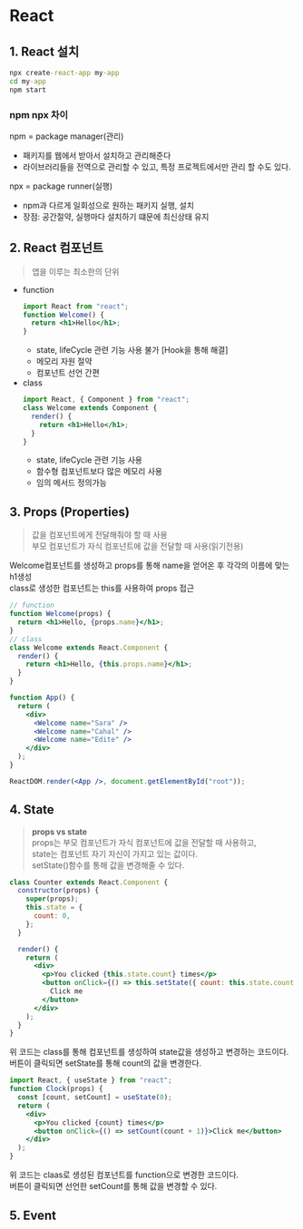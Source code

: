 # React

## 1. React 설치

```cmd
npx create-react-app my-app
cd my-app
npm start
```

### npm npx 차이

npm = package manager(관리)

- 패키지를 웹에서 받아서 설치하고 관리해준다
- 라이브러리들을 전역으로 관리할 수 있고, 특정 프로젝트에서만 관리 할 수도 있다.

npx = package runner(실행)

- npm과 다르게 일회성으로 원하는 패키지 실행, 설치
- 장점: 공간절약, 실행마다 설치하기 떄문에 최신상태 유지

## 2. React 컴포넌트

> 앱을 이루는 최소한의 단위

- function
  ```jsx
  import React from "react";
  function Welcome() {
    return <h1>Hello</h1>;
  }
  ```
  - state, lifeCycle 관련 기능 사용 불가 [Hook을 통해 해결]
  - 메모리 자원 절약
  - 컴포넌트 선언 간편
- class
  ```jsx
  import React, { Component } from "react";
  class Welcome extends Component {
    render() {
      return <h1>Hello</h1>;
    }
  }
  ```
  - state, lifeCycle 관련 기능 사용
  - 함수형 컴포넌트보다 많은 메모리 사용
  - 임의 메서드 정의가능

## 3. Props (Properties)

> 값을 컴포넌트에게 전달해줘야 할 때 사용  
> 부모 컴포넌트가 자식 컴포넌트에 값을 전달할 때 사용(읽기전용)

Welcome컴포넌트를 생성하고 props를 통해 name을 얻어온 후 각각의 이름에 맞는 h1생성  
class로 생성한 컴포넌트는 this를 사용하여 props 접근

```jsx
// function
function Welcome(props) {
  return <h1>Hello, {props.name}</h1>;
}
// class
class Welcome extends React.Component {
  render() {
    return <h1>Hello, {this.props.name}</h1>;
  }
}

function App() {
  return (
    <div>
      <Welcome name="Sara" />
      <Welcome name="Cahal" />
      <Welcome name="Edite" />
    </div>
  );
}

ReactDOM.render(<App />, document.getElementById("root"));
```

## 4. State

> **props vs state**  
> props는 부모 컴포넌트가 자식 컴포넌트에 값을 전달할 때 사용하고,  
> state는 컴포넌트 자기 자신이 가지고 있는 값이다.  
> setState()함수를 통해 값을 변경해줄 수 있다.

```jsx
class Counter extends React.Component {
  constructor(props) {
    super(props);
    this.state = {
      count: 0,
    };
  }

  render() {
    return (
      <div>
        <p>You clicked {this.state.count} times</p>
        <button onClick={() => this.setState({ count: this.state.count + 1 })}>
          Click me
        </button>
      </div>
    );
  }
}
```

위 코드는 class를 통해 컴포넌트를 생성하여 state값을 생성하고 변경하는 코드이다.  
버튼이 클릭되면 setState를 통해 count의 값을 변경한다.

```jsx
import React, { useState } from "react";
function Clock(props) {
  const [count, setCount] = useState(0);
  return (
    <div>
      <p>You clicked {count} times</p>
      <button onClick={() => setCount(count + 1)}>Click me</button>
    </div>
  );
}
```

위 코드는 claas로 생성된 컴포넌트를 function으로 변경한 코드이다.  
버튼이 클릭되면 선언한 setCount를 통해 값을 변경할 수 있다.

## 5. Event
